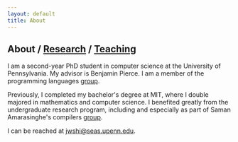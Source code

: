 ```yaml
---
layout: default
title: About
---
```


## About / [Research](https://jwshi21.github.io/research.html) / [Teaching](https://jwshi21.github.io/teaching.html)

I am a second-year PhD student in computer science at the University of Pennsylvania. My advisor is Benjamin Pierce. I am a member of the programming languages [group](https://www.cis.upenn.edu/~plclub/).

Previously, I completed my bachelor's degree at MIT, where I double majored in mathematics and computer science. I benefited greatly from the undergraduate research program, including and especially as part of Saman Amarasinghe's compilers [group](https://groups.csail.mit.edu/commit/).

I can be reached at <jwshi@seas.upenn.edu>.

<!-- My Chinese name is 石韡谦. You can read about the middle character [here](https://baike.baidu.com/item/%E9%9F%A1). -->

